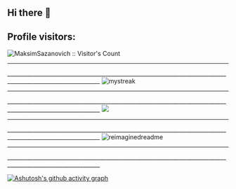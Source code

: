 ## Hi there 👋
## Profile visitors:
<img src="https://profile-counter.glitch.me/{MaksimSazanovich}/count.svg" alt="MaksimSazanovich :: Visitor's Count" />
<hr>_______________________________________________________________________________________________________________</hr>
<img src="https://github-readme-streak-stats.herokuapp.com/?user=MaksimSazanovich&theme=tokyonight" alt="mystreak"/>
<hr>_______________________________________________________________________________________________________________</hr>
<img src="https://github-profile-trophy.vercel.app/?username=MaksimSazanovich&theme=juicyfresh&no-bg=true" />
<hr>_______________________________________________________________________________________________________________</hr>
<img src="https://myreadme.vercel.app/api/embed/MaksimSazanovich?panels=userstatistics,toprepositories,toplanguages,commitgraph" alt="reimaginedreadme" />
<hr>_______________________________________________________________________________________________________________</hr>

[![Ashutosh's github activity graph](https://github-readme-activity-graph.vercel.app/graph?username=Ashutosh00710&theme=high-contrast)](https://github.com/MaksimSazanovich/github-readme-activity-graph)


<!--
**MaksimSazanovich/MaksimSazanovich** is a ✨ _special_ ✨ repository because its `README.md` (this file) appears on your GitHub profile.

Here are some ideas to get you started:

- 🔭 I’m currently working on ...
- 🌱 I’m currently learning ...
- 👯 I’m looking to collaborate on ...
- 🤔 I’m looking for help with ...
- 💬 Ask me about ...
- 📫 How to reach me: ...
- 😄 Pronouns: ...
- ⚡ Fun fact: ...
-->
